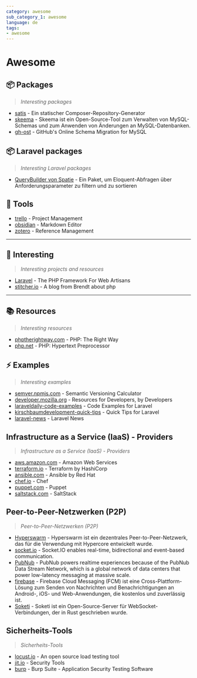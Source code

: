 ```yaml
---
category: awesome
sub_category_1: awesome
language: de
tags:
- awesome
---
```


# Awesome

## 📦 Packages

> *Interesting packages*

- [satis](https://github.com/composer/satis) - Ein statischer Composer-Repository-Generator
- [skeema](https://www.skeema.io/) - Skeema ist ein Open-Source-Tool zum Verwalten von MySQL-Schemas und zum Anwenden von Änderungen an MySQL-Datenbanken.
- [gh-ost](https://github.com/github/gh-ost) - GitHub's Online Schema Migration for MySQL

## 📦 Laravel packages

> *Interesting Laravel packages*

- [QueryBuilder von Spatie](https://github.com/spatie/laravel-query-builder) - Ein Paket, um Eloquent-Abfragen über Anforderungsparameter zu filtern und zu sortieren

## 🔧 Tools

- [trello](https://trello.com/) - Project Management
- [obsidian](https://obsidian.md/) - Markdown Editor
- [zotero](https://www.zotero.org/) - Reference Management

---

## 🤔 Interesting

> *Interesting projects and resources*

- [Laravel](https://laravel.com/) - The PHP Framework For Web Artisans
- [stitcher.io](https://stitcher.io/) - A blog from Brendt about php

---

## 📚 Resources

> *Interesting resources*

- [phptherightway.com](https://phptherightway.com/) - PHP: The Right Way
- [php.net](https://www.php.net/) - PHP: Hypertext Preprocessor

## ⚡ Examples

> *Interesting examples*

- [semver.npmjs.com](https://semver.npmjs.com/) - Semantic Versioning Calculator
- [developer.mozilla.org](https://developer.mozilla.org/en-US/) - Resources for Developers, by Developers
- [laraveldaily-code-examples](https://laraveldaily.com/code-examples) - Code Examples for Laravel
- [kirschbaumdevelopment-quick-tips](https://kirschbaumdevelopment.com/insights/quick-tips) - Quick Tips for Laravel
- [laravel-news](https://laravel-news.com/) - Laravel News

## Infrastructure as a Service (IaaS) - Providers

> *Infrastructure as a Service (IaaS) - Providers*

- [aws.amazon.com](https://aws.amazon.com/) - Amazon Web Services
- [terraform.io](https://www.terraform.io/) - Terraform by HashiCorp
- [ansible.com](https://www.ansible.com/) - Ansible by Red Hat
- [chef.io](https://www.chef.io/) - Chef
- [puppet.com](https://puppet.com/) - Puppet
- [saltstack.com](https://www.saltstack.com/) - SaltStack

## Peer-to-Peer-Netzwerken (P2P)

> *Peer-to-Peer-Netzwerken (P2P)*

- [Hyperswarm](https://docs.holepunch.to/building-blocks/hyperswarm) - Hyperswarm ist ein dezentrales Peer-to-Peer-Netzwerk, das für die Verwendung mit Hypercore entwickelt wurde.
- [socket.io](https://socket.io/) - Socket.IO enables real-time, bidirectional and event-based communication.
- [PubNub](https://www.pubnub.com/) - PubNub powers realtime experiences because of the PubNub Data Stream Network, which is a global network of data centers that power low-latency messaging at massive scale.
- [firebase](https://firebase.google.com/docs/cloud-messaging?hl=de) - Firebase Cloud Messaging (FCM) ist eine Cross-Plattform-Lösung zum Senden von Nachrichten und Benachrichtigungen an Android-, iOS- und Web-Anwendungen, die kostenlos und zuverlässig ist.
- [Soketi](https://docs.soketi.app/) - Soketi ist ein Open-Source-Server für WebSocket-Verbindungen, der in Rust geschrieben wurde.

## Sicherheits-Tools

> *Sicherheits-Tools*

- [locust.io](https://locust.io/) - An open source load testing tool
- [jit.io](https://www.jit.io/security-tools) - Security Tools
- [burp](https://portswigger.net/burp) - Burp Suite - Application Security Testing Software

